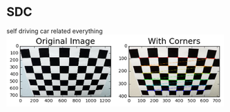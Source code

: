 # SDC
self driving car related everything
![](https://github.com/parthasen/SDC/blob/P4/output_images/1.png)
